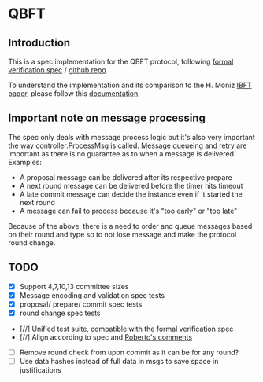 
# QBFT

## Introduction
This is a spec implementation for the QBFT protocol, following [formal verification spec](https://entethalliance.github.io/client-spec/qbft_spec.html#dfn-qbftspecification) / [github repo](https://github.com/ConsenSys/qbft-formal-spec-and-verification).

To understand the implementation and its comparison to the H. Moniz [IBFT paper](https://arxiv.org/pdf/2002.03613.pdf), please follow this [documentation](docs/README.md).

## Important note on message processing
The spec only deals with message process logic but it's also very important the way controller.ProcessMsg is called.
Message queueing and retry are important as there is no guarantee as to when a message is delivered.
Examples:
* A proposal message can be delivered after its respective prepare
* A next round message can be delivered before the timer hits timeout
* A late commit message can decide the instance even if it started the next round
* A message can fail to process because it's "too early" or "too late"

Because of the above, there is a need to order and queue messages based on their round and type so to not lose message and make the protocol round change.


## TODO
- [X] Support 4,7,10,13 committee sizes
- [X] Message encoding and validation spec tests
- [X] proposal/ prepare/ commit spec tests
- [X] round change spec tests
- [//] Unified test suite, compatible with the formal verification spec
- [//] Align according to spec and [Roberto's comments](./roberto_comments)
- [ ] Remove round check from upon commit as it can be for any round?
- [ ] Use data hashes instead of full data in msgs to save space in justifications